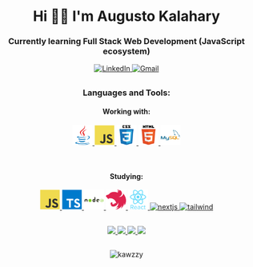 <h1 align="center">Hi 👋🏽 I'm Augusto Kalahary</h1>
<h3 align="center">Currently learning Full Stack Web Development (JavaScript ecosystem)</h3>

<p align="center">
  <a href="https://www.linkedin.com/in/augustokalahary">
    <img src="https://img.shields.io/badge/LinkedIn-blue?style=flat-square&logo=linkedin" alt="LinkedIn">
  </a>
  <a href="mailto:AuuKalaharyKW@gmail.com">
    <img src="https://img.shields.io/badge/Gmail-red?style=flat-square&logo=gmail&logoColor=white" alt="Gmail">
  </a>
</p>

##

<p align="center">
  <h3 align="center">Languages and Tools:</h3>
  <h4 align="center">Working with:</h4>
  <p align="center">
    <a href="https://www.java.com" target="_blank" rel="noreferrer">
      <img src="https://raw.githubusercontent.com/devicons/devicon/master/icons/java/java-original.svg" alt="java" width="40" height="40"/>
    </a>
    <a href="https://developer.mozilla.org/en-US/docs/Web/JavaScript" target="_blank" rel="noreferrer">
      <img src="https://raw.githubusercontent.com/devicons/devicon/master/icons/javascript/javascript-original.svg" alt="javascript" width="40" height="40"/>
    </a>
    <a href="https://www.w3schools.com/css/" target="_blank" rel="noreferrer">
      <img src="https://raw.githubusercontent.com/devicons/devicon/master/icons/css3/css3-original-wordmark.svg" alt="css3" width="40" height="40"/>
    </a>
    <a href="https://www.w3.org/html/" target="_blank" rel="noreferrer">
      <img src="https://raw.githubusercontent.com/devicons/devicon/master/icons/html5/html5-original-wordmark.svg" alt="html5" width="40" height="40"/>
    </a>
    <a href="https://www.mysql.com/" target="_blank" rel="noreferrer">
      <img src="https://raw.githubusercontent.com/devicons/devicon/master/icons/mysql/mysql-original-wordmark.svg" alt="mysql" width="40" height="40"/>
    </a>
  </p>
</p>
<br />
<p align="center">
  <h4 align="center">Studying:</h4>
  <p align="center">
    <a href="https://developer.mozilla.org/en-US/docs/Web/JavaScript" target="_blank" rel="noreferrer">
      <img src="https://raw.githubusercontent.com/devicons/devicon/master/icons/javascript/javascript-original.svg" alt="javascript" width="40" height="40"/>
    </a>
    <a href="https://www.typescriptlang.org/" target="_blank" rel="noreferrer">
      <img src="https://raw.githubusercontent.com/devicons/devicon/master/icons/typescript/typescript-original.svg" alt="typescript" width="40" height="40"/>
    </a>
    <a href="https://nodejs.org" target="_blank" rel="noreferrer">
      <img src="https://raw.githubusercontent.com/devicons/devicon/master/icons/nodejs/nodejs-original-wordmark.svg" alt="nodejs" width="40" height="40"/>
    </a>
    <a href="https://nestjs.com/" target="_blank" rel="noreferrer">
      <img src="https://raw.githubusercontent.com/devicons/devicon/master/icons/nestjs/nestjs-plain.svg" alt="nestjs" width="40" height="40"/>
    </a>
    <a href="https://reactjs.org/" target="_blank" rel="noreferrer">
      <img src="https://raw.githubusercontent.com/devicons/devicon/master/icons/react/react-original-wordmark.svg" alt="react" width="40" height="40"/>
    </a>
    <a href="https://nextjs.org/" target="_blank" rel="noreferrer">
      <img src="https://cdn.worldvectorlogo.com/logos/nextjs-2.svg" alt="nextjs" width="40" height="40"/>
    </a>
    <a href="https://tailwindcss.com/" target="_blank" rel="noreferrer">
      <img src="https://www.vectorlogo.zone/logos/tailwindcss/tailwindcss-icon.svg" alt="tailwind" width="40" height="40"/>
    </a>
  </p>
</p>

##

<p align="center">
  <a href="https://github.com/Kawzzy">
    <img src="http://github-profile-summary-cards.vercel.app/api/cards/profile-details?username=Kawzzy&theme=transparent" />
  </a>
  <a href="https://github.com/Kawzzy">
    <img src="https://github-readme-streak-stats.herokuapp.com/?user=Kawzzy&hide_border=true&card_width=338&theme=transparent" />
  </a>
  <a href="https://github.com/Kawzzy">
    <img src="http://github-profile-summary-cards.vercel.app/api/cards/stats?username=Kawzzy&theme=transparent" />
  </a>
  <img height="80%" src="https://github-readme-stats.vercel.app/api/top-langs/?username=Kawzzy&layout=compact&langs_count=16&theme=cobalt" />
</p>

##

<p align="center">
  <img src="https://komarev.com/ghpvc/?username=kawzzy&label=Profile%20views&color=0e75b6&style=flat" alt="kawzzy" />
</p>
